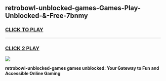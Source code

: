 
## retrobowl-unblocked-games-Games-Play-Unblocked-&-Free-7bnmy
<h3>
<a href="https://premium76.site?title=retrobowl-unblocked-games&ref=24A">CLICK TO PLAY</a></h3>
<hr>

<h3>
<a href="https://premium76.site?title=retrobowl-unblocked-games&ref=24A">CLICK 2 PLAY</a>
  
</h3>

<a href="https://premium76.site?title=retrobowl-unblocked-games&ref=24A"><img src="https://clearcache.store/games.png"></a>


**retrobowl-unblocked-games games unblocked: Your Gateway to Fun and Accessible Online Gaming**
